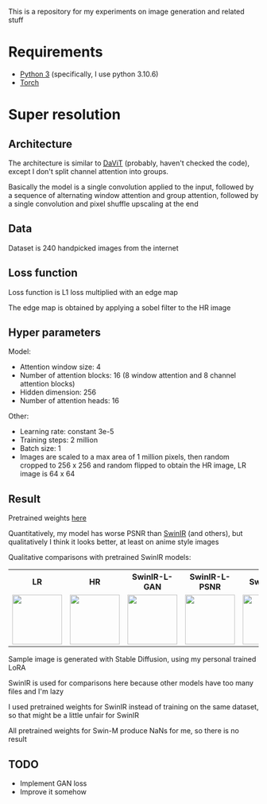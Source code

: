 This is a repository for my experiments on image generation and related stuff

<h1>Requirements</h1>

- <a href="https://www.python.org/downloads/release/python-3106/">Python 3</a> (specifically, I use python 3.10.6)
- <a href="https://pytorch.org/get-started/locally/">Torch</a>

<h1>Super resolution</h1>

  <h2>Architecture</h2>
  
  The architecture is similar to <a href="https://arxiv.org/pdf/2204.03645v1.pdf">DaViT</a> (probably, haven't checked the code), except I don't split channel attention into groups.

  Basically the model is a single convolution applied to the input, followed by a sequence of alternating window attention and group attention, followed by a single convolution and pixel shuffle upscaling at the end
  
  <h2>Data</h2>
  
  Dataset is 240 handpicked images from the internet
  
  <h2>Loss function</h2>
  
  Loss function is L1 loss multiplied with an edge map
  
  The edge map is obtained by applying a sobel filter to the HR image

  <h2>Hyper parameters</h2>
  
  Model:

  - Attention window size: 4
  - Number of attention blocks: 16 (8 window attention and 8 channel attention blocks)
  - Hidden dimension: 256
  - Number of attention heads: 16
  
  Other:

  - Learning rate: constant 3e-5
  - Training steps: 2 million
  - Batch size: 1
  - Images are scaled to a max area of 1 million pixels, then random cropped to 256 x 256 and random flipped to obtain the HR image, LR image is 64 x 64
  

  <h2>Result</h2>
  
  Pretrained weights <a href="https://huggingface.co/Craap/image-generation/blob/main/transformerSR_b8_d256_w4_h16.pt">here</a>

  Quantitatively, my model has worse PSNR than <a href="https://github.com/JingyunLiang/SwinIR">SwinIR</a> (and others), but qualitatively I think it looks better, at least on anime style images

  Qualitative comparisons with pretrained SwinIR models:
  <table>
    <tr>
      <th>LR</th>
      <th>HR</th>
      <th>SwinIR-L-GAN</th>
      <th>SwinIR-L-PSNR</th>
      <th>SwinIR-S</th>
      <th>Mine</th>
    </tr>
    <tr>
      <td><img width=100 src="https://github.com/Craap/models/assets/110075485/e8ffb5b8-d49a-461a-bc7a-b98d006fd974"></td>
      <td><img width=100 src="https://github.com/Craap/models/assets/110075485/9c859f13-f959-47ca-9c05-ac138b43baa7"></td>
      <td><img width=100 src="https://github.com/Craap/models/assets/110075485/59bf3dc6-6b47-4c02-af19-38dfca66826b"></td>
      <td><img width=100 src="https://github.com/Craap/models/assets/110075485/0e4a932d-4223-4b0d-a5e6-487a3d6732ad"></td>
      <td><img width=100 src="https://github.com/Craap/models/assets/110075485/93c294dc-57ab-4e92-8a2e-fb2581b1d8c7"></td>
      <td><img width=100 src="https://github.com/Craap/models/assets/110075485/25aa2832-15a6-4b28-8eaf-62ad2a8290c9"></td>
    </tr>
  </table>

  Sample image is generated with Stable Diffusion, using my personal trained LoRA

  SwinIR is used for comparisons here because other models have too many files and I'm lazy

  I used pretrained weights for SwinIR instead of training on the same dataset, so that might be a little unfair for SwinIR

  All pretrained weights for Swin-M produce NaNs for me, so there is no result

  <h2>TODO</h2>

  - Implement GAN loss
  - Improve it somehow
